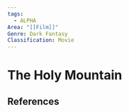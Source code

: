 ```yaml
---
tags:
  - ALPHA
Area: "[[Film]]"
Genre: Dark Fantasy
Classification: Movie
---
```

# The Holy Mountain



## References
